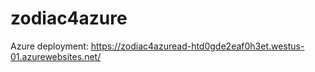 # zodiac4azure

Azure deployment: https://zodiac4azuread-htd0gde2eaf0h3et.westus-01.azurewebsites.net/
